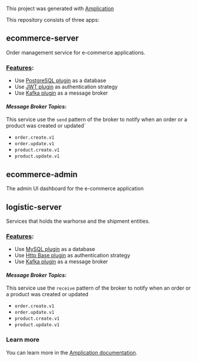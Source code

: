 This project was generated with [Amplication](https://amplication.com)

This repository consists of three apps:

## ecommerce-server
Order management service for e-commerce applications.
### <u>Features</u>:
- Use [PostgreSQL plugin](https://github.com/amplication/plugins/tree/master/plugins/db-postgres) as a database
- Use [JWT plugin](https://github.com/amplication/plugins/tree/master/plugins/auth-jwt) as authentication strategy
- Use [Kafka plugin](https://github.com/amplication/plugins/tree/master/plugins/broker-kafka) as a message broker

#### *Message Broker Topics:*
This service use the `send` pattern of the broker to notify when an order or a product was created or updated`
- `order.create.v1`
- `order.update.v1`
- `product.create.v1`
- `product.update.v1`
## ecommerce-admin
The admin UI dashboard for the e-commerce application
## logistic-server
Services that holds the warhorse and the shipment entities.
### <u>Features</u>:
- Use [MySQL plugin](https://github.com/amplication/plugins/tree/master/plugins/db-mysql) as a database
- Use [Http Base plugin](https://github.com/amplication/plugins/tree/master/plugins/auth-basic)  as authentication strategy
- Use [Kafka plugin](https://github.com/amplication/plugins/tree/master/plugins/broker-kafka) as a message broker

#### *Message Broker Topics:*
This service use the `receive` pattern of the broker to notify when an order or a product was created or updated
- `order.create.v1` 
- `order.update.v1`
- `product.create.v1`
- `product.update.v1`
### Learn more

You can learn more in the [Amplication documentation](https://docs.amplication.com/guides/getting-started).

